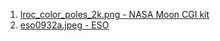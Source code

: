 1. [lroc_color_poles_2k.png - NASA Moon CGI kit]()
2. [eso0932a.jpeg - ESO](https://www.eso.org/public/images/eso0932a/)